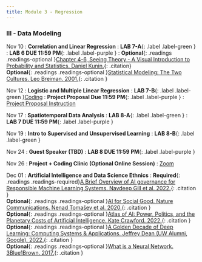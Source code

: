 ```yaml
---
title: Module 3 - Regression
---
```

<h3 style="text-align: left; font-weight: bold;">III - Data Modeling </h3> 

Nov 10
: **Correlation and Linear Regression**
: **LAB 7-A**{: .label .label-green }
: **LAB 6 DUE 11:59 PM**{: .label .label-purple }
: <!-- Readings --> **Optional**{: .readings .readings-optional }[Chapter 4-6, Seeing Theory - A Visual Introduction to Probability and Statistics. Daniel Kunin.](https://seeing-theory.brown.edu){: .citation} <br>
**Optional**{: .readings .readings-optional }[Statistical Modeling: The Two Cultures. Leo Breiman. 2001.](https://projecteuclid.org/journals/statistical-science/volume-16/issue-3/Statistical-Modeling--The-Two-Cultures-with-comments-and-a/10.1214/ss/1009213726.full){: .citation }

Nov 12
: **Logistic and Multiple Linear Regression**
: **LAB 7-B**{: .label .label-green }[Coding](#)
: **Project Proposal Due 11:59 PM**{: .label .label-purple }
    : [Project Proposal Instruction]()

Nov 17
: **Spatiotemporal Data Analysis**
: **LAB 8-A**{: .label .label-green }
: **LAB 7 DUE 11:59 PM**{: .label .label-purple }

Nov 19
: **Intro to Supervised and Unsupervised Learning**
: **LAB 8-B**{: .label .label-green }

Nov 24
: **Guest Speaker (TBD)**
: **LAB 8 DUE 11:59 PM**{: .label .label-purple }

Nov 26
: **Project + Coding Clinic (Optional Online Session)**
  : [Zoom]()

Dec 01
: **Artificial Intelligence and Data Science Ethnics**
: <!-- Readings --> **Required**{: .readings .readings-required}[A Brief Overview of AI governance for Responsible Machine Learning Systems. Navdeep Gill et al. 2022.](https://arxiv.org/abs/2211.13130){: .citation } <br>
**Optional**{: .readings .readings-optional }[AI for Social Good. Nature Communications. Nenad Tomašev et al. 2020.](https://doi.org/10.1038/s41467-020-15871-z){: .citation }<br>
**Optional**{: .readings .readings-optional }[Atlas of AI: Power, Politics, and the Planetary Costs of Artificial Intelligence. Kate Crawford. 2022.](https://yalebooks.yale.edu/book/9780300264630/atlas-of-ai/){: .citation } <br>
**Optional**{: .readings .readings-optional }[A Golden Decade of Deep Learning: Computing Systems & Applications. Jeffrey Dean (UW Alumni, Google). 2022.](https://direct.mit.edu/daed/article/151/2/58/110623/A-Golden-Decade-of-Deep-Learning-Computing-Systems){: .citation }<br>
**Optional**{: .readings .readings-optional }[What is a Neural Network. 3Blue1Brown. 2017.](https://www.youtube.com/watch?v=aircAruvnKk&list=PLZHQObOWTQDNU6R1_67000Dx_ZCJB-3pi){: .citation }